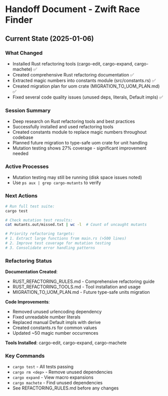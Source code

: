 # Handoff Document - Zwift Race Finder

## Current State (2025-01-06)

### What Changed
- Installed Rust refactoring tools (cargo-edit, cargo-expand, cargo-machete) ✅
- Created comprehensive Rust refactoring documentation ✅
- Extracted magic numbers into constants module (src/constants.rs) ✅
- Created migration plan for uom crate (MIGRATION_TO_UOM_PLAN.md) ✅
- Fixed several code quality issues (unused deps, literals, Default impls) ✅

### Session Summary
- Deep research on Rust refactoring tools and best practices
- Successfully installed and used refactoring tools
- Created constants module to replace magic numbers throughout codebase
- Planned future migration to type-safe uom crate for unit handling
- Mutation testing shows 27% coverage - significant improvement needed

### Active Processes
- Mutation testing may still be running (disk space issues noted)
- Use `ps aux | grep cargo-mutants` to verify

### Next Actions
```bash
# Run full test suite:
cargo test

# Check mutation test results:
cat mutants.out/missed.txt | wc -l  # Count of uncaught mutants

# Priority refactoring targets:
# 1. Extract large functions from main.rs (>500 lines)
# 2. Improve test coverage for mutation testing
# 3. Consolidate error handling patterns
```

### Refactoring Status
**Documentation Created**: 
- RUST_REFACTORING_RULES.md - Comprehensive refactoring guide
- RUST_REFACTORING_TOOLS.md - Tool installation and usage
- MIGRATION_TO_UOM_PLAN.md - Future type-safe units migration

**Code Improvements**:
- Removed unused urlencoding dependency
- Fixed unreadable number literals
- Replaced manual Default impls with derive
- Created constants.rs for common values
- Updated ~50 magic number occurrences

**Tools Installed**: cargo-edit, cargo-expand, cargo-machete

### Key Commands
- `cargo test` - All tests passing
- `cargo rm <dep>` - Remove unused dependencies
- `cargo expand` - View macro expansions
- `cargo machete` - Find unused dependencies
- See REFACTORING_RULES.md before any changes
